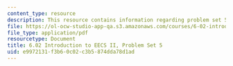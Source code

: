```yaml
---
content_type: resource
description: This resource contains information regarding problem set 5.
file: https://ol-ocw-studio-app-qa.s3.amazonaws.com/courses/6-02-introduction-to-eecs-ii-digital-communication-systems-fall-2012/e9972131f3b60c02c3b5874dda78d1ad_MIT6_02F12_ps5.pdf
file_type: application/pdf
resourcetype: Document
title: 6.02 Introduction to EECS II, Problem Set 5
uid: e9972131-f3b6-0c02-c3b5-874dda78d1ad
---
```

